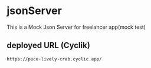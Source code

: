 # jsonServer

This is a Mock Json Server for freelancer app(mock test)

## deployed URL (Cyclik)
```https
https://puce-lively-crab.cyclic.app/

```
